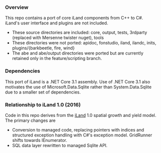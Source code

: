 ﻿### Overview
This repo contains a port of core iLand components from C++ to C#. iLand's user interface and plugins are not included.

* These source directories are included: core, output, tests, 3rdparty (replaced with Mersenne twister nuget), tools
* These directories were not ported: apidoc, fonstudio, iland, ilandc, inits, plugins/{barkbeetle, fire, wind}
* The abe and abe/output directories were ported but are currently retained only in the feature/scripting branch.

### Dependencies
This port of iLand is a .NET Core 3.1 assembly. Use of .NET Core 3.1 also motivates the use of Microsoft.Data.Sqlite rather than System.Data.Sqlite
due to a smaller set of dependencies.

### Relationship to iLand 1.0 (2016)
Code in this repo derives from the [iLand](http://iland.boku.ac.at/) 1.0 spatial growth and yield model. The primary changes
are

* Conversion to managed code, replacing pointers with indices and structured exception handling with C#'s exception model. GridRunner<T> shifts towards
  IEnumerator<T>.
* SQL data layer rewritten to managed Sqlite API.
